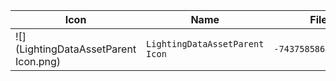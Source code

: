 | Icon | Name | File ID |
| ---  | ---  | ---     |
| ![](LightingDataAssetParent Icon.png) | `LightingDataAssetParent Icon` | `-7437585863220954093` |
